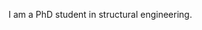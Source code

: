 I am a PhD student in structural engineering.

<!---
shuohaopolyu/shuohaopolyu is a ✨ special ✨ repository because its `README.md` (this file) appears on your GitHub profile.
You can click the Preview link to take a look at your changes.
--->
